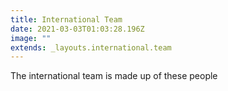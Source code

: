 ```yaml
---
title: International Team
date: 2021-03-03T01:03:28.196Z
image: ""
extends: _layouts.international.team
---
```


The international team is made up of these people
